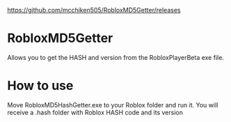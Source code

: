 
https://github.com/mcchiken505/RobloxMD5Getter/releases

# RobloxMD5Getter
Allows you to get the HASH and version from the RobloxPlayerBeta exe file.

# How to use
Move RobloxMD5HashGetter.exe to your Roblox folder and run it. You will receive a .hash folder with Roblox HASH code and its version

